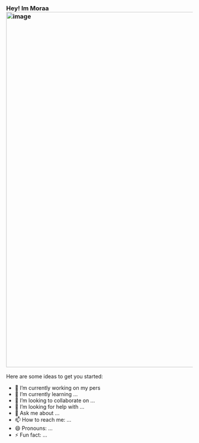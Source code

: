 ### Hey! Im Moraa <img width="960" alt="image" src="https://user-images.githubusercontent.com/89919637/212110936-552144bf-5466-4bd1-8c92-0b3d68741200.png">






Here are some ideas to get you started:

- 🔭 I’m currently working on my pers
- 🌱 I’m currently learning ...
- 👯 I’m looking to collaborate on ...
- 🤔 I’m looking for help with ...
- 💬 Ask me about ...
- 📫 How to reach me: ...
- 😄 Pronouns: ...
- ⚡ Fun fact: ...

